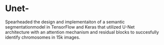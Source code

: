 # Unet-
Spearheaded the design and implementaiton of a semantic segmentationmodel in TensorFlow and Keras that utilized U-Net
architecture with an attention mechanism and residual blocks to succesfully identify chromosomes in 15k images. 
